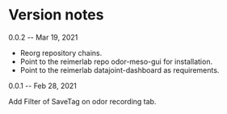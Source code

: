 # Version notes

0.0.2 -- Mar 19, 2021
+ Reorg repository chains.
+ Point to the reimerlab repo odor-meso-gui for installation.
+ Point to the reimerlab datajoint-dashboard as requirements.



0.0.1 -- Feb 28, 2021

Add Filter of SaveTag on odor recording tab.
